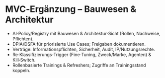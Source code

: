 # MVC‑Ergänzung – Bauwesen & Architektur
<ul>
  <li>AI‑Policy/Registry mit Bauwesen & Architektur‑Sicht (Rollen, Nachweise, Pflichten).</li>
  <li>DPIA/DSFA für priorisierte Use Cases; Freigaben dokumentieren.</li>
  <li>Verträge: Informationspflichten, Sicherheit, Audit, IP/Nutzungsrechte.</li>
  <li>Re‑Klassifizierungs‑Trigger (Fine‑Tuning, Zweck/Marke, Agenten) & Kill‑Switch.</li>
  <li>Rollenbasierte Trainings & Refreshers; Zugriffe an Trainingsstand koppeln.</li>
</ul>
